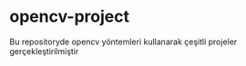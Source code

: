 # opencv-project
Bu repositoryde opencv yöntemleri kullanarak çeşitli projeler gerçekleştirilmiştir
